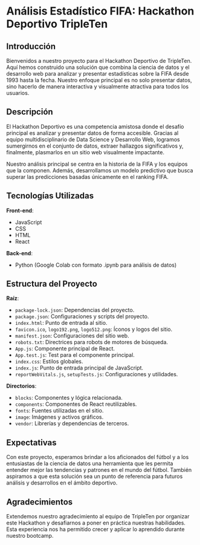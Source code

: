 # Análisis Estadístico FIFA: Hackathon Deportivo TripleTen

## Introducción

Bienvenidos a nuestro proyecto para el Hackathon Deportivo de TripleTen. Aquí hemos construido una solución que combina la ciencia de datos y el desarrollo web para analizar y presentar estadísticas sobre la FIFA desde 1993 hasta la fecha. Nuestro enfoque principal es no solo presentar datos, sino hacerlo de manera interactiva y visualmente atractiva para todos los usuarios.

## Descripción

El Hackathon Deportivo es una competencia amistosa donde el desafío principal es analizar y presentar datos de forma accesible. Gracias al equipo multidisciplinario de Data Science y Desarrollo Web, logramos sumergirnos en el conjunto de datos, extraer hallazgos significativos y, finalmente, plasmarlos en un sitio web visualmente impactante.

Nuestro análisis principal se centra en la historia de la FIFA y los equipos que la componen. Además, desarrollamos un modelo predictivo que busca superar las predicciones basadas únicamente en el ranking FIFA.

## Tecnologías Utilizadas

**Front-end**: 
- JavaScript
- CSS
- HTML
- React

**Back-end**: 
- Python (Google Colab con formato .ipynb para análisis de datos)

## Estructura del Proyecto

**Raíz**:
- `package-lock.json`: Dependencias del proyecto.
- `package.json`: Configuraciones y scripts del proyecto.
- `index.html`: Punto de entrada al sitio.
- `favicon.ico`, `logo192.png`, `logo512.png`: Íconos y logos del sitio.
- `manifest.json`: Configuraciones del sitio web.
- `robots.txt`: Directrices para robots de motores de búsqueda.
- `App.js`: Componente principal de React.
- `App.test.js`: Test para el componente principal.
- `index.css`: Estilos globales.
- `index.js`: Punto de entrada principal de JavaScript.
- `reportWebVitals.js`, `setupTests.js`: Configuraciones y utilidades.

**Directorios**:
- `blocks`: Componentes y lógica relacionada.
- `components`: Componentes de React reutilizables.
- `fonts`: Fuentes utilizadas en el sitio.
- `image`: Imágenes y activos gráficos.
- `vendor`: Librerías y dependencias de terceros.

## Expectativas

Con este proyecto, esperamos brindar a los aficionados del fútbol y a los entusiastas de la ciencia de datos una herramienta que les permita entender mejor las tendencias y patrones en el mundo del fútbol. También aspiramos a que esta solución sea un punto de referencia para futuros análisis y desarrollos en el ámbito deportivo.

## Agradecimientos

Extendemos nuestro agradecimiento al equipo de TripleTen por organizar este Hackathon y desafiarnos a poner en práctica nuestras habilidades. Esta experiencia nos ha permitido crecer y aplicar lo aprendido durante nuestro bootcamp.
